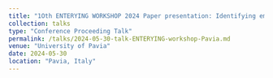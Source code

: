 ```yaml
---
title: "1Oth ENTERYING WORKSHOP 2024 Paper presentation: Identifying emerging scientific fields using text analysis"
collection: talks
type: "Conference Proceeding Talk"
permalink: /talks/2024-05-30-talk-ENTERYING-workshop-Pavia.md
venue: "University of Pavia"
date: 2024-05-30
location: "Pavia, Italy"
---
```

